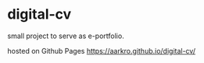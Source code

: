 # digital-cv

small project to serve as e-portfolio.

hosted on Github Pages https://aarkro.github.io/digital-cv/
